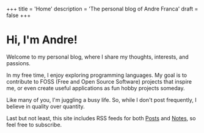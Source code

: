 +++
title = 'Home'
description = 'The personal blog of Andre Franca'
draft = false
+++

# Hi, I'm Andre!

Welcome to my personal blog, where I share my thoughts, interests, and passions.

In my free time, I enjoy exploring programming languages. My goal is to contribute to FOSS (Free and Open Source Software) projects that inspire me, or even create useful applications as fun hobby projects someday.

Like many of you, I'm juggling a busy life. So, while I don't post frequently, I believe in quality over quantity.

Last but not least, this site includes RSS feeds for both [Posts](/feed.xml) and [Notes](/notes.xml), so feel free to subscribe.